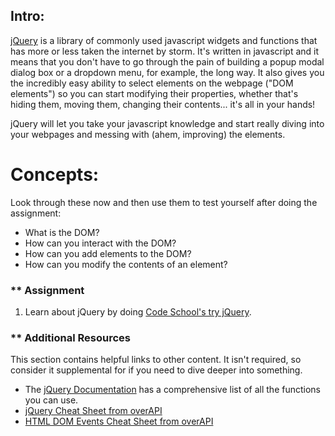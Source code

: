 ## Intro:


[jQuery](http://skillcrush.com/2012/07/23/jquery/) is a library of commonly used javascript widgets and functions that has more or less taken the internet by storm.  It's written in javascript and it means that you don't have to go through the pain of building a popup modal dialog box or a dropdown menu, for example, the long way.  It also gives you the incredibly easy ability to select elements on the webpage ("DOM elements") so you can start modifying their properties, whether that's hiding them, moving them, changing their contents... it's all in your hands!

jQuery will let you take your javascript knowledge and start really diving into your webpages and messing with (ahem, improving) the elements.

# Concepts:
Look through these now and then use them to test yourself after doing the assignment:

* What is the DOM?
* How can you interact with the DOM?
* How can you add elements to the DOM?
* How can you modify the contents of an element?

### ** Assignment

<div class="lesson-content__panel" markdown="1">

  1. Learn about jQuery by doing [Code School's try jQuery](http://try.jquery.com/).

</div>

### ** Additional Resources
This section contains helpful links to other content. It isn't required, so consider it supplemental for if you need to dive deeper into something.

* The [jQuery Documentation](http://api.jquery.com/) has a comprehensive list of all the functions you can use.
* [jQuery Cheat Sheet from overAPI](http://overapi.com/jquery)
* [HTML DOM Events Cheat Sheet from overAPI](http://overapi.com/html-dom)
